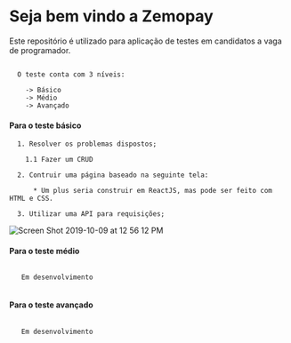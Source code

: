 # Seja bem vindo a Zemopay

Este repositório é utilizado para aplicação de testes em candidatos a vaga de programador.

```

  O teste conta com 3 níveis:
  
    -> Básico
    -> Médio
    -> Avançado

```

#### Para o teste básico
  
      1. Resolver os problemas dispostos;
      
        1.1 Fazer um CRUD
  
      2. Contruir uma página baseado na seguinte tela:
      
          * Um plus seria construir em ReactJS, mas pode ser feito com HTML e CSS.
  
      3. Utilizar uma API para requisições;
      


![Screen Shot 2019-10-09 at 12 56 12 PM](https://user-images.githubusercontent.com/53064911/66498842-21d2ca80-ea95-11e9-859a-6725695739c0.png)
  
#### Para o teste médio

  ```
    
     Em desenvolvimento
    
  ```
  
#### Para o teste avançado

  ```
    
     Em desenvolvimento
    
  ```
